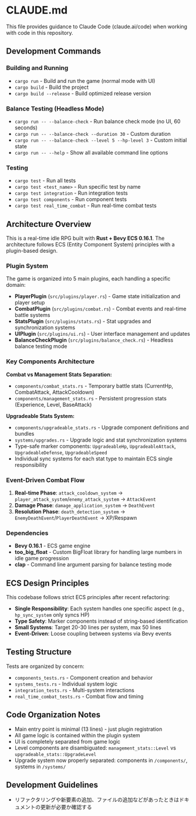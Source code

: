 # CLAUDE.md

This file provides guidance to Claude Code (claude.ai/code) when working with code in this repository.

## Development Commands

### Building and Running
- `cargo run` - Build and run the game (normal mode with UI)
- `cargo build` - Build the project
- `cargo build --release` - Build optimized release version

### Balance Testing (Headless Mode)
- `cargo run -- --balance-check` - Run balance check mode (no UI, 60 seconds)
- `cargo run -- --balance-check --duration 30` - Custom duration
- `cargo run -- --balance-check --level 5 --hp-level 3` - Custom initial state
- `cargo run -- --help` - Show all available command line options

### Testing
- `cargo test` - Run all tests
- `cargo test <test_name>` - Run specific test by name
- `cargo test integration` - Run integration tests
- `cargo test components` - Run component tests
- `cargo test real_time_combat` - Run real-time combat tests

## Architecture Overview

This is a real-time idle RPG built with **Rust + Bevy ECS 0.16.1**. The architecture follows ECS (Entity Component System) principles with a plugin-based design.

### Plugin System
The game is organized into 5 main plugins, each handling a specific domain:

- **PlayerPlugin** (`src/plugins/player.rs`) - Game state initialization and player setup
- **CombatPlugin** (`src/plugins/combat.rs`) - Combat events and real-time battle systems  
- **StatsPlugin** (`src/plugins/stats.rs`) - Stat upgrades and synchronization systems
- **UIPlugin** (`src/plugins/ui.rs`) - User interface management and updates
- **BalanceCheckPlugin** (`src/plugins/balance_check.rs`) - Headless balance testing mode

### Key Components Architecture

**Combat vs Management Stats Separation:**
- `components/combat_stats.rs` - Temporary battle stats (CurrentHp, CombatAttack, AttackCooldown)
- `components/management_stats.rs` - Persistent progression stats (Experience, Level, BaseAttack)

**Upgradeable Stats System:**
- `components/upgradeable_stats.rs` - Upgrade component definitions and bundles
- `systems/upgrades.rs` - Upgrade logic and stat synchronization systems
- Type-safe marker components: `UpgradeableHp`, `UpgradeableAttack`, `UpgradeableDefense`, `UpgradeableSpeed`
- Individual sync systems for each stat type to maintain ECS single responsibility

### Event-Driven Combat Flow
1. **Real-time Phase**: `attack_cooldown_system` → `player_attack_system`/`enemy_attack_system` → `AttackEvent`
2. **Damage Phase**: `damage_application_system` → `DeathEvent`
3. **Resolution Phase**: `death_detection_system` → `EnemyDeathEvent`/`PlayerDeathEvent` → XP/Respawn

### Dependencies
- **Bevy 0.16.1** - ECS game engine
- **too_big_float** - Custom BigFloat library for handling large numbers in idle game progression
- **clap** - Command line argument parsing for balance testing mode

## ECS Design Principles

This codebase follows strict ECS principles after recent refactoring:

- **Single Responsibility**: Each system handles one specific aspect (e.g., `hp_sync_system` only syncs HP)
- **Type Safety**: Marker components instead of string-based identification
- **Small Systems**: Target 20-30 lines per system, max 50 lines
- **Event-Driven**: Loose coupling between systems via Bevy events

## Testing Structure

Tests are organized by concern:
- `components_tests.rs` - Component creation and behavior
- `systems_tests.rs` - Individual system logic
- `integration_tests.rs` - Multi-system interactions  
- `real_time_combat_tests.rs` - Combat flow and timing

## Code Organization Notes

- Main entry point is minimal (13 lines) - just plugin registration
- All game logic is contained within the plugin system
- UI is completely separated from game logic
- Level components are disambiguated: `management_stats::Level` vs `upgradeable_stats::UpgradeLevel`
- Upgrade system now properly separated: components in `/components/`, systems in `/systems/`

## Development Guidelines

- リファクタリングや新要素の追加、ファイルの追加などがあったときはドキュメントの更新が必要か確認する